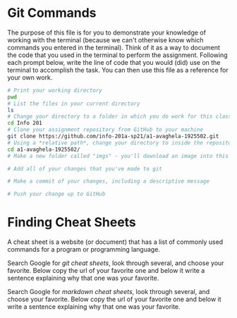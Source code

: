 # Git Commands
The purpose of this file is for you to demonstrate your knowledge of working with the terminal (because we can't otherwise know which commands you entered in the terminal). Think of it as a way to document the code that you used in the terminal to perform the assignment. Following each prompt below, write the line of code that you would (did) use on the terminal to accomplish the task. You can then use this file as a reference for your own work.

```bash
# Print your working directory
pwd
# List the files in your current directory
ls
# Change your directory to a folder in which you do work for this class
cd Info 201
# Clone your assignment repository from GitHub to your machine
git clone https://github.com/info-201a-sp21/a1-avaghela-1925502.git
# Using a *relative path*, change your directory to inside the repository you just cloned
cd a1-avaghela-1925502/
# Make a new folder called "imgs" - you'll download an image into this folder

# Add all of your changes that you've made to git

# Make a commit of your changes, including a descriptive message

# Push your change up to GitHub

```

# Finding Cheat Sheets

A cheat sheet is a website (or document) that has a list of commonly used commands for a program or programming language.

Search Google for *git cheat sheets*, look through several, and choose your favorite. Below copy the url of your favorite one and below it write a sentence explaining why that one was your favorite.



Search Google for *markdown cheat sheets*, look through several, and choose your favorite. Below copy the url of your favorite one and below it write a sentence explaining why that one was your favorite.
